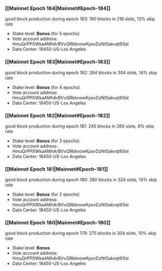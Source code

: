### [[Mainnet Epoch 184|Mainnet#Epoch-184]]
good block production during epoch 183: 190 blocks in 216 slots, 13% skip rate
* Stake level: **Bonus** (for 5 epochs)
* Vote account address: HmuQrPPXWkaAMhArBVvQRbknowKpsvDzNtSakvqt93st
* Data Center: 18450-US-Los Angeles
### [[Mainnet Epoch 183|Mainnet#Epoch-183]]
good block production during epoch 182: 264 blocks in 304 slots, 14% skip rate
* Stake level: **Bonus** (for 4 epochs)
* Vote account address: HmuQrPPXWkaAMhArBVvQRbknowKpsvDzNtSakvqt93st
* Data Center: 18450-US-Los Angeles
### [[Mainnet Epoch 182|Mainnet#Epoch-182]]
good block production during epoch 181: 245 blocks in 260 slots, 6% skip rate
* Stake level: **Bonus** (for 3 epochs)
* Vote account address: HmuQrPPXWkaAMhArBVvQRbknowKpsvDzNtSakvqt93st
* Data Center: 18450-US-Los Angeles
### [[Mainnet Epoch 181|Mainnet#Epoch-181]]
good block production during epoch 180: 280 blocks in 324 slots, 14% skip rate
* Stake level: **Bonus** (for 2 epochs)
* Vote account address: HmuQrPPXWkaAMhArBVvQRbknowKpsvDzNtSakvqt93st
* Data Center: 18450-US-Los Angeles
### [[Mainnet Epoch 180|Mainnet#Epoch-180]]
good block production during epoch 179: 275 blocks in 304 slots, 10% skip rate
* Stake level: **Bonus**
* Vote account address: HmuQrPPXWkaAMhArBVvQRbknowKpsvDzNtSakvqt93st
* Data Center: 18450-US-Los Angeles